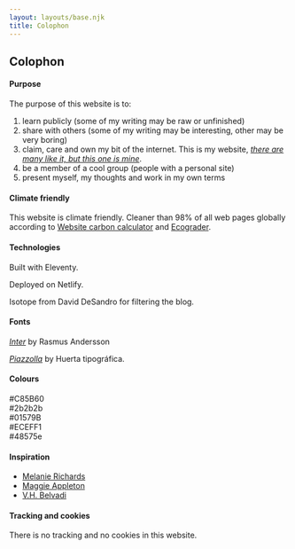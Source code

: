 ```yaml
---
layout: layouts/base.njk
title: Colophon
---
```


## Colophon

#### Purpose

The purpose of this website is to:   
1. learn publicly (some of my writing may be raw or unfinished)
2. share with others (some of my writing may be interesting, other may be very boring)
3. claim, care and own my bit of the internet. This is my website, [*there are many like it, but this one is mine*](https://en.wikipedia.org/wiki/Rifleman%27s_Creed).
4. be a member of a cool group (people with a personal site)
5. present myself, my thoughts and work in my own terms

#### Climate friendly

This website is climate friendly. Cleaner than 98% of all web pages globally according to [Website carbon calculator](https://www.websitecarbon.com/website/carlosrodrigo-com/) and [Ecograder](https://ecograder.com/report/ui51eop7QVAu1piHLdKCnYav).

#### Technologies

Built with Eleventy.

Deployed on Netlify.

Isotope from David DeSandro for filtering the blog.

#### Fonts

[*Inter*](https://fonts.google.com/specimen/Inter) by Rasmus Andersson

*[Piazzolla](https://fonts.google.com/specimen/Piazzolla)* by Huerta tipográfica. 

#### Colours

<span class="square" style="background:var(--red);"></span> #C85B60   
<span class="square" style="background:var(--black);"></span> #2b2b2b   
<span class="square" style="background:var(--blue);"></span> #01579B  
<span class="square" style="background:var(--soft-grey);"></span> #ECEFF1    
<span class="square" style="background:var(--grey);"></span> #48575e   


#### Inspiration

- [Melanie Richards](https://melanie-richards.com/)
- [Maggie Appleton](https://maggieappleton.com/garden)
- [V.H. Belvadi](https://vhbelvadi.com/) 

#### Tracking and cookies

There is no tracking and no cookies in this website.